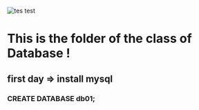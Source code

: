
![tes test](https://f0.pngfuel.com/png/747/798/blue-and-white-happy-new-year-text-mysql-png-clip-art-thumbnail.png)
# This is the folder of the class of Database ! 

## first day => install mysql
### CREATE DATABASE db01;
